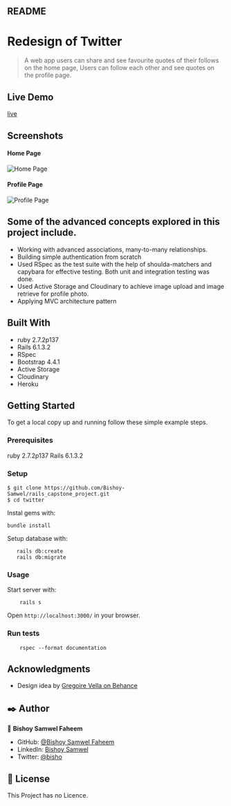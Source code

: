 ## README

# Redesign of Twitter

> A web app users can share and see favourite quotes of their follows on the home page, Users can follow each other and see quotes on the profile page.  

## Live Demo 
[live](https://bishoy-share-a-quote-project.herokuapp.com/)


## Screenshots

#### Home Page 
![Home Page](https://res.cloudinary.com/bishorails/image/upload/v1624030167/Screenshot_from_2021-06-18_17-28-43_aoyphk.png)

#### Profile Page
![Profile Page](https://res.cloudinary.com/bishorails/image/upload/v1624029514/Screenshot_from_2021-06-18_17-17-48_hovtbs.png)

## Some of the advanced concepts explored in this project include.

- Working with advanced associations, many-to-many relationships.
- Building simple authentication from scratch
- Used RSpec as the test suite with the help of shoulda-matchers and capybara for effective testing. Both unit and integration testing was done.
- Used Active Storage and Cloudinary to achieve image upload and image retrieve for profile photo.
- Applying MVC architecture pattern

## Built With

- ruby 2.7.2p137
- Rails 6.1.3.2
- RSpec
- Bootstrap 4.4.1
- Active Storage
- Cloudinary
- Heroku


## Getting Started

To get a local copy up and running follow these simple example steps.

### Prerequisites

ruby 2.7.2p137
Rails 6.1.3.2

### Setup

```
$ git clone https://github.com/Bishoy-Samwel/rails_capstone_project.git
$ cd twitter

```
Instal gems with:
```
bundle install
```
Setup database with:

```
   rails db:create
   rails db:migrate
```

### Usage

Start server with:

```
    rails s
```

Open `http://localhost:3000/` in your browser.

### Run tests

```
    rspec --format documentation
```

## Acknowledgments
- Design idea by [Gregoire Vella on Behance](https://www.behance.net/gregoirevella)

## ✒️ Author <a name = "author"></a>

👤 **Bishoy Samwel Faheem**

- GitHub: [@Bishoy Samwel Faheem](https://github.com/Bishoy-Samwel)
- LinkedIn: [Bishoy Samwel](https://www.linkedin.com/in/bishoy-samwuel-ss/)
- Twitter: [@bisho](https://twitter.com/BishoFaheem15)

## 📝 License

This Project has no Licence.
